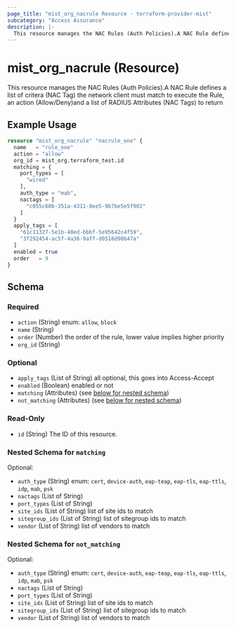 ```yaml
---
page_title: "mist_org_nacrule Resource - terraform-provider-mist"
subcategory: "Access Assurance"
description: |-
  This resource manages the NAC Rules (Auth Policies).A NAC Rule defines a list of critera (NAC Tag) the network client must match to execute the Rule, an action (Allow/Deny)and a list of RADIUS Attributes (NAC Tags) to return
---
```


# mist_org_nacrule (Resource)

This resource manages the NAC Rules (Auth Policies).A NAC Rule defines a list of critera (NAC Tag) the network client must match to execute the Rule, an action (Allow/Deny)and a list of RADIUS Attributes (NAC Tags) to return


## Example Usage

```terraform
resource "mist_org_nacrule" "nacrule_one" {
  name   = "rule_one"
  action = "allow"
  org_id = mist_org.terraform_test.id
  matching = {
    port_types = [
      "wired"
    ],
    auth_type = "mab",
    nactags = [
      "c055c60b-351a-4311-8ee5-9b7be5e5f902"
    ]
  }
  apply_tags = [
    "61c11327-5e1b-40ed-bbbf-5e95642c4f59",
    "3f292454-ac5f-4a36-9aff-d0518d90b47a"
  ]
  enabled = true
  order   = 9
}
```

<!-- schema generated by tfplugindocs -->
## Schema

### Required

- `action` (String) enum: `allow`, `block`
- `name` (String)
- `order` (Number) the order of the rule, lower value implies higher priority
- `org_id` (String)

### Optional

- `apply_tags` (List of String) all optional, this goes into Access-Accept
- `enabled` (Boolean) enabled or not
- `matching` (Attributes) (see [below for nested schema](#nestedatt--matching))
- `not_matching` (Attributes) (see [below for nested schema](#nestedatt--not_matching))

### Read-Only

- `id` (String) The ID of this resource.

<a id="nestedatt--matching"></a>
### Nested Schema for `matching`

Optional:

- `auth_type` (String) enum: `cert`, `device-auth`, `eap-teap`, `eap-tls`, `eap-ttls`, `idp`, `mab`, `psk`
- `nactags` (List of String)
- `port_types` (List of String)
- `site_ids` (List of String) list of site ids to match
- `sitegroup_ids` (List of String) list of sitegroup ids to match
- `vendor` (List of String) list of vendors to match


<a id="nestedatt--not_matching"></a>
### Nested Schema for `not_matching`

Optional:

- `auth_type` (String) enum: `cert`, `device-auth`, `eap-teap`, `eap-tls`, `eap-ttls`, `idp`, `mab`, `psk`
- `nactags` (List of String)
- `port_types` (List of String)
- `site_ids` (List of String) list of site ids to match
- `sitegroup_ids` (List of String) list of sitegroup ids to match
- `vendor` (List of String) list of vendors to match


